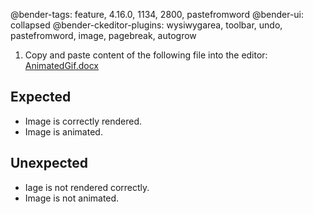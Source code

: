 @bender-tags: feature, 4.16.0, 1134, 2800, pastefromword
@bender-ui: collapsed
@bender-ckeditor-plugins: wysiwygarea, toolbar, undo, pastefromword, image, pagebreak, autogrow

1. Copy and paste content of the following file into the editor:
[AnimatedGif.docx](../generated/_fixtures/ImagesExtraction/AnimatedGif/AnimatedGif.docx)

## Expected

* Image is correctly rendered.
* Image is animated.

## Unexpected

* Iage is not rendered correctly.
* Image is not animated.
